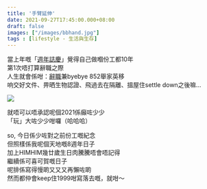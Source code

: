 ```yaml
---
title: '手臂延伸'
date: 2021-09-27T17:45:00.000+08:00
draft: false
images: ["/images/bbhand.jpg"]
tags : [lifestyle - 生活與生存]
---
```


當上年嘅「[週年誌慶](https://hidie.net/kakinotane/)」覺得自己做嗰份工都10年   
第1次唔打算辭職之際  
人生就會係咁：[辭職](https://hidie.net/lastday/)兼byebye 852舉家英移  
响交好文件、畀晒生物認證、飛過去在隔離、搵屋住settle down之後嘛...

![](/images/bbhand.jpg)

就唔可以唔承認呢個2021係癲咗少少  
「玩」大咗少少咁囉（哈哈哈）  
  
so, 今日係少咗對之前份工嘅紀念  
但照樣係我呢個天地嘅8週年日子  
加上HIMHIM幾廿歲生日肉騰騰唔會唔記得  
繼續係可喜可賀嘅日子  
呢排係寫得慢啲又又又再懶咗啲  
然而都仲會keep住1999咁寫落去嘅，就咁～  
